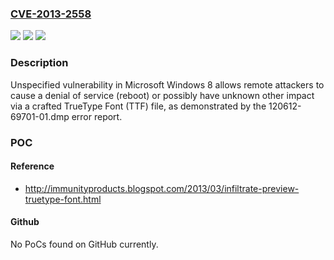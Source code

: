 ### [CVE-2013-2558](https://cve.mitre.org/cgi-bin/cvename.cgi?name=CVE-2013-2558)
![](https://img.shields.io/static/v1?label=Product&message=n%2Fa&color=blue)
![](https://img.shields.io/static/v1?label=Version&message=n%2Fa&color=blue)
![](https://img.shields.io/static/v1?label=Vulnerability&message=n%2Fa&color=brighgreen)

### Description

Unspecified vulnerability in Microsoft Windows 8 allows remote attackers to cause a denial of service (reboot) or possibly have unknown other impact via a crafted TrueType Font (TTF) file, as demonstrated by the 120612-69701-01.dmp error report.

### POC

#### Reference
- http://immunityproducts.blogspot.com/2013/03/infiltrate-preview-truetype-font.html

#### Github
No PoCs found on GitHub currently.

